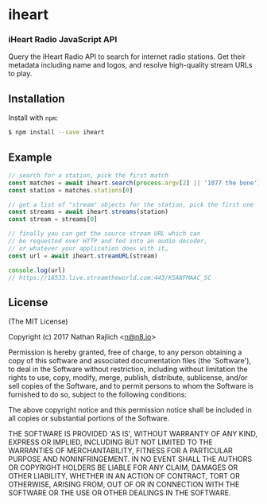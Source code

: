 # iheart
### iHeart Radio JavaScript API

Query the iHeart Radio API to search for internet radio stations.
Get their metadata including name and logos, and resolve high-quality
stream URLs to play.


## Installation

Install with `npm`:

``` bash
$ npm install --save iheart
```


## Example

```js
// search for a station, pick the first match
const matches = await iheart.search(process.argv[2] || '1077 the bone')
const station = matches.stations[0]

// get a list of "stream" objects for the station, pick the first one
const streams = await iheart.streams(station)
const stream = streams[0]

// finally you can get the source stream URL which can
// be requested over HTTP and fed into an audio decoder,
// or whatever your application does with it…
const url = await iheart.streamURL(stream)

console.log(url)
// https://18533.live.streamtheworld.com:443/KSANFMAAC_SC
```


License
-------

(The MIT License)

Copyright (c) 2017 Nathan Rajlich &lt;n@n8.io&gt;

Permission is hereby granted, free of charge, to any person obtaining
a copy of this software and associated documentation files (the
'Software'), to deal in the Software without restriction, including
without limitation the rights to use, copy, modify, merge, publish,
distribute, sublicense, and/or sell copies of the Software, and to
permit persons to whom the Software is furnished to do so, subject to
the following conditions:

The above copyright notice and this permission notice shall be
included in all copies or substantial portions of the Software.

THE SOFTWARE IS PROVIDED 'AS IS', WITHOUT WARRANTY OF ANY KIND,
EXPRESS OR IMPLIED, INCLUDING BUT NOT LIMITED TO THE WARRANTIES OF
MERCHANTABILITY, FITNESS FOR A PARTICULAR PURPOSE AND NONINFRINGEMENT.
IN NO EVENT SHALL THE AUTHORS OR COPYRIGHT HOLDERS BE LIABLE FOR ANY
CLAIM, DAMAGES OR OTHER LIABILITY, WHETHER IN AN ACTION OF CONTRACT,
TORT OR OTHERWISE, ARISING FROM, OUT OF OR IN CONNECTION WITH THE
SOFTWARE OR THE USE OR OTHER DEALINGS IN THE SOFTWARE.
